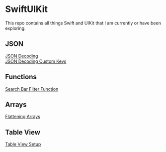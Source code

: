 # SwiftUIKit

This repo contains all things Swift and UIKit that I am currently or have been exploring.

## JSON </br> 
[JSON Decoding](JSON/JSONDecoding.md) </br>
[JSON Decoding Custom Keys](JSON/JSONCustomKeys.md)

## Functions
[Search Bar Filter Function](HelperFunctions/SearchBarFilter.md)

## Arrays
[Flattening Arrays](Arrays/FlatteningArrays.md)

## Table View
[Table View Setup](TableViews/SettingUpTableView.md)
